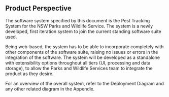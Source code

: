 ## Product Perspective

The software system specified by this document is the Pest Tracking System for the NSW Parks and Wildlife Service. The system is a newly developed, first iteration system to join the current standing software suite used.

Being web-based, the system has to be able to incorporate completely with other components of the software suite, raising no issues or errors in the integration of the software. The system will be developed as a standalone with extensibility options throughout all tiers (UI, processing and data storage), to allow the Parks and Wildlife Services team to integrate the product as they desire.

For an overview of the overall system, refer to the Deployment Diagram and any other related diagram in the Appendix.